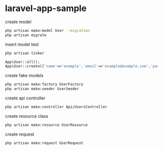 laravel-app-sample
===

create model
```bash
php artisan make:model User --migration
php artisan migrate
```

insert model test
```bash
php artisan tinker
```

```php
App\User::all();
App\User::create(['name'=>'example','email'=>'example@example.com','password'=>'example']);

```

create fake models
```bash
php artisan make:factory UserFactory
php artisan make:seeder UserSeeder
```

create api controller
```bash
php artisan make:controller Api/UsersController
```

create resource class
```bash
php artisan make:resource UserResource
```

create request
```bash
php artisan make:request UserRequest
```

